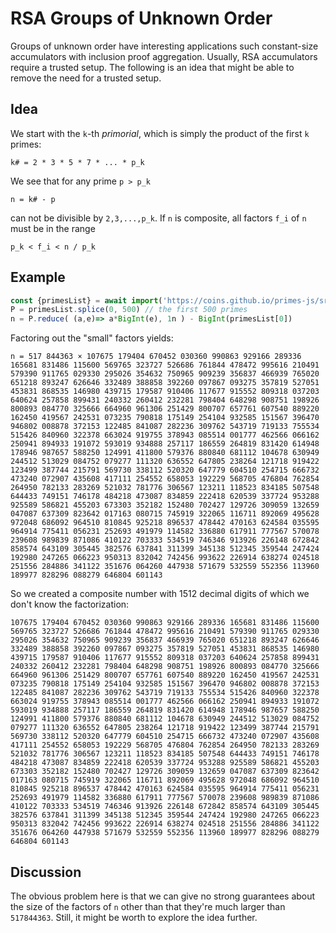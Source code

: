 # RSA Groups of Unknown Order

Groups of unknown order have interesting applications such constant-size accumulators with inclusion proof aggregation. Usually, RSA accumulators require a trusted setup. The following is an idea that might be able to remove the need for a trusted setup.

## Idea
We start with the `k`-th *primorial*, which is simply the product of the first `k` primes:

```
k# = 2 * 3 * 5 * 7 * ... * p_k
```

We see that for any prime `p > p_k`

```
n = k# - p 
```
can not be divisible by `2,3,...,p_k`. If `n` is composite, all factors `f_i` of `n` must be in the range 

```
p_k < f_i < n / p_k
``` 

## Example 

```javascript
const {primesList} = await import('https://coins.github.io/primes-js/src/primes/primes-list.js');
P = primesList.splice(0, 500) // the first 500 primes
n = P.reduce( (a,e)=> a*BigInt(e), 1n ) - BigInt(primesList[0])
```
Factoring out the "small" factors yields:
```
n = 517 844363 × 107675 179404 670452 030360 990863 929166 289336 165681 831486 115600 569765 323727 526686 761844 478472 995616 210491 579390 911765 029330 295026 354632 750965 909239 356837 466939 765020 651218 893247 626646 332489 388858 392260 097867 093275 357819 527051 453831 868535 146980 439715 179587 910406 117677 915552 809318 037203 640624 257858 899431 240332 260412 232281 798404 648298 908751 198926 800893 084770 325666 664960 961306 251429 800707 657761 607540 889220 162450 419567 242531 073235 790818 175149 254104 932585 151567 396470 946802 008878 372153 122485 841087 282236 309762 543719 719133 755534 515426 840960 322378 663024 919755 378943 085514 001777 462566 066162 250941 894933 191072 593019 934888 257117 186559 264819 831420 614948 178946 987657 588250 124991 411800 579376 880840 681112 104678 630949 244512 513029 084752 079277 111320 636552 647805 238264 121718 919422 123499 387744 215791 569730 338112 520320 647779 604510 254715 666732 473240 072907 435608 417111 254552 658053 192229 568705 476804 762854 264950 782133 283269 521032 781776 306567 123211 118523 834185 507548 644433 749151 746178 484218 473087 834859 222418 620539 337724 953288 925589 586821 455203 673303 352182 152480 702427 129726 309059 132659 047087 637309 823642 017163 080715 745919 322065 116711 892069 495628 972048 686092 964510 810845 925218 896537 478442 470163 624584 035595 964914 775411 056231 252693 491979 114582 336880 617911 777567 570078 239608 989839 871086 410122 703333 534519 746346 913926 226148 672842 858574 643109 305445 382576 637841 311399 345138 512345 359544 247424 192980 247265 066223 950313 832042 742456 993622 226914 638274 024518 251556 284886 341122 351676 064260 447938 571679 532559 552356 113960 189977 828296 088279 646804 601143
```

So we created a composite number with 1512 decimal digits of which we don't know the factorization:
```
107675 179404 670452 030360 990863 929166 289336 165681 831486 115600 569765 323727 526686 761844 478472 995616 210491 579390 911765 029330 295026 354632 750965 909239 356837 466939 765020 651218 893247 626646 332489 388858 392260 097867 093275 357819 527051 453831 868535 146980 439715 179587 910406 117677 915552 809318 037203 640624 257858 899431 240332 260412 232281 798404 648298 908751 198926 800893 084770 325666 664960 961306 251429 800707 657761 607540 889220 162450 419567 242531 073235 790818 175149 254104 932585 151567 396470 946802 008878 372153 122485 841087 282236 309762 543719 719133 755534 515426 840960 322378 663024 919755 378943 085514 001777 462566 066162 250941 894933 191072 593019 934888 257117 186559 264819 831420 614948 178946 987657 588250 124991 411800 579376 880840 681112 104678 630949 244512 513029 084752 079277 111320 636552 647805 238264 121718 919422 123499 387744 215791 569730 338112 520320 647779 604510 254715 666732 473240 072907 435608 417111 254552 658053 192229 568705 476804 762854 264950 782133 283269 521032 781776 306567 123211 118523 834185 507548 644433 749151 746178 484218 473087 834859 222418 620539 337724 953288 925589 586821 455203 673303 352182 152480 702427 129726 309059 132659 047087 637309 823642 017163 080715 745919 322065 116711 892069 495628 972048 686092 964510 810845 925218 896537 478442 470163 624584 035595 964914 775411 056231 252693 491979 114582 336880 617911 777567 570078 239608 989839 871086 410122 703333 534519 746346 913926 226148 672842 858574 643109 305445 382576 637841 311399 345138 512345 359544 247424 192980 247265 066223 950313 832042 742456 993622 226914 638274 024518 251556 284886 341122 351676 064260 447938 571679 532559 552356 113960 189977 828296 088279 646804 601143
```


## Discussion 
The obvious problem here is that we can give no strong guarantees about the size of the factors of `n` other than that they're much larger than `517844363`. Still, it might be worth to explore the idea further.